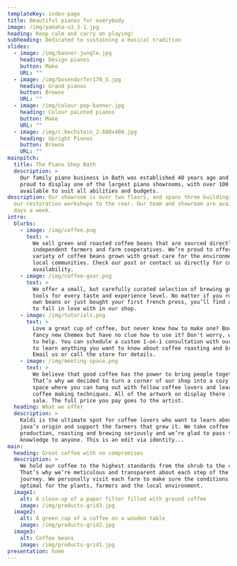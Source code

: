 ```yaml
---
templateKey: index-page
title: Beautiful pianos for everybody
image: /img/yamaha-u3_3-1.jpg
heading: Keep calm and carry on playing!
subheading: Dedicated to sustaining a musical tradition
slides:
  - image: /img/banner-jungle.jpg
    heading: Design pianos
    button: Make
    URL: ""
  - image: /img/bosendorfer170_5.jpg
    heading: Grand pianos
    button: Browse
    URL: ""
  - image: /img/colour-pop-banner.jpg
    heading: Colour painted pianos
    button: Make
    URL: ""
  - image: /img/c.bechstein_2-600x400.jpg
    heading: Upright Pianos
    button: Browse
    URL: ""
mainpitch:
  title: The Piano Shop Bath
  description: >
    Our family piano business in Bath was established 40 years ago and we are
    proud to display one of the largest piano showrooms, with over 100 pianos
    available to suit all abilities and budgets.
description: Our showroom is over two floors, and spans three buildings, with
  our restoration workshops to the rear. Our team and showroom are available 7
  days a week.
intro:
  blurbs:
    - image: /img/coffee.png
      text: >
        We sell green and roasted coffee beans that are sourced directly from
        independent farmers and farm cooperatives. We’re proud to offer a
        variety of coffee beans grown with great care for the environment and
        local communities. Check our post or contact us directly for current
        availability.
    - image: /img/coffee-gear.png
      text: >
        We offer a small, but carefully curated selection of brewing gear and
        tools for every taste and experience level. No matter if you roast your
        own beans or just bought your first french press, you’ll find a gadget
        to fall in love with in our shop.
    - image: /img/tutorials.png
      text: >
        Love a great cup of coffee, but never knew how to make one? Bought a
        fancy new Chemex but have no clue how to use it? Don't worry, we’re here
        to help. You can schedule a custom 1-on-1 consultation with our baristas
        to learn anything you want to know about coffee roasting and brewing.
        Email us or call the store for details.
    - image: /img/meeting-space.png
      text: >
        We believe that good coffee has the power to bring people together.
        That’s why we decided to turn a corner of our shop into a cozy meeting
        space where you can hang out with fellow coffee lovers and learn about
        coffee making techniques. All of the artwork on display there is for
        sale. The full price you pay goes to the artist.
  heading: What we offer
  description: >
    Kaldi is the ultimate spot for coffee lovers who want to learn about their
    java’s origin and support the farmers that grew it. We take coffee
    production, roasting and brewing seriously and we’re glad to pass that
    knowledge to anyone. This is an edit via identity...
main:
  heading: Great coffee with no compromises
  description: >
    We hold our coffee to the highest standards from the shrub to the cup.
    That’s why we’re meticulous and transparent about each step of the coffee’s
    journey. We personally visit each farm to make sure the conditions are
    optimal for the plants, farmers and the local environment.
  image1:
    alt: A close-up of a paper filter filled with ground coffee
    image: /img/products-grid3.jpg
  image2:
    alt: A green cup of a coffee on a wooden table
    image: /img/products-grid2.jpg
  image3:
    alt: Coffee beans
    image: /img/products-grid1.jpg
presentation: home
---
```

